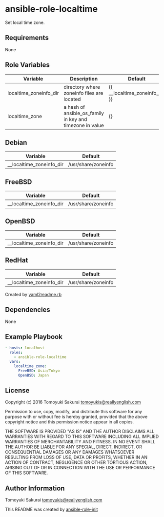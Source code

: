 ansible-role-localtime
=====================

Set local time zone.

Requirements
------------

None

Role Variables
--------------

| Variable | Description | Default |
|----------|-------------|---------|
| localtime\_zoneinfo\_dir | directory where zoneinfo files are located | {{ \_\_localtime\_zoneinfo\_dir }} |
| localtime\_zone | a hash of ansible\_os\_family in key and timezone in value | {} |

## Debian

| Variable | Default |
|----------|---------|
| \_\_localtime\_zoneinfo\_dir | /usr/share/zoneinfo |

## FreeBSD

| Variable | Default |
|----------|---------|
| \_\_localtime\_zoneinfo\_dir | /usr/share/zoneinfo |

## OpenBSD

| Variable | Default |
|----------|---------|
| \_\_localtime\_zoneinfo\_dir | /usr/share/zoneinfo |

## RedHat

| Variable | Default |
|----------|---------|
| \_\_localtime\_zoneinfo\_dir | /usr/share/zoneinfo |

Created by [yaml2readme.rb](https://gist.github.com/trombik/b2df709657c08d845b1d3b3916e592d3)

Dependencies
------------

None

Example Playbook
----------------

```yaml
- hosts: localhost
  roles:
    - ansible-role-localtime
  vars:
    localtime_zone:
      FreeBSD: Asia/Tokyo
      OpenBSD: Japan
```

License
-------

Copyright (c) 2016 Tomoyuki Sakurai <tomoyukis@reallyenglish.com>

Permission to use, copy, modify, and distribute this software for any
purpose with or without fee is hereby granted, provided that the above
copyright notice and this permission notice appear in all copies.

THE SOFTWARE IS PROVIDED "AS IS" AND THE AUTHOR DISCLAIMS ALL WARRANTIES
WITH REGARD TO THIS SOFTWARE INCLUDING ALL IMPLIED WARRANTIES OF
MERCHANTABILITY AND FITNESS. IN NO EVENT SHALL THE AUTHOR BE LIABLE FOR
ANY SPECIAL, DIRECT, INDIRECT, OR CONSEQUENTIAL DAMAGES OR ANY DAMAGES
WHATSOEVER RESULTING FROM LOSS OF USE, DATA OR PROFITS, WHETHER IN AN
ACTION OF CONTRACT, NEGLIGENCE OR OTHER TORTIOUS ACTION, ARISING OUT OF
OR IN CONNECTION WITH THE USE OR PERFORMANCE OF THIS SOFTWARE.

Author Information
------------------

Tomoyuki Sakurai <tomoyukis@reallyenglish.com>

This README was created by [ansible-role-init](https://gist.github.com/trombik/d01e280f02c78618429e334d8e4995c0)
